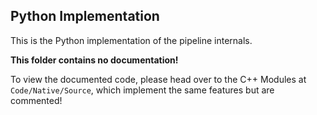 
## Python Implementation

This is the Python implementation of the pipeline internals. 

**This folder contains no documentation!**

To view the documented code, please head over to the C++ Modules at `Code/Native/Source`,
which implement the same features but are commented!
